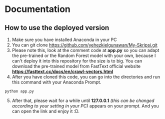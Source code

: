 # Documentation

## How to use the deployed version
1. Make sure you have installed Anaconda in your PC
2. You can git clone https://github.com/yehezkielgunawan/My-Skripsi.git
3. Please note this, look at the comment code at **app.py** so you can adapt the pre-trained or the Random Forest model with your own, because I can't deploy it into this repository for the size is to big. You can download the pre-trained model from FastText official website **https://fasttext.cc/docs/en/crawl-vectors.html**
4. After you have cloned this code, you can go into the directories and run this command with your Anaconda Prompt.
```
python app.py
```
5. After that, please wait for a while until **127.0.0.1** *(this can be changed according to your setting in your PC)* appears on your prompt. And you can open the link and enjoy it :D.